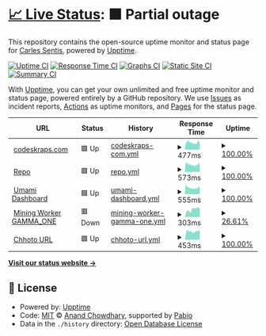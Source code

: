 # [📈 Live Status](https://status.codeskraps.com): <!--live status--> **🟧 Partial outage**

This repository contains the open-source uptime monitor and status page for [Carles Sentis](http://codeskraps.com), powered by [Upptime](https://github.com/upptime/upptime).

[![Uptime CI](https://github.com/codeskraps/upptime_codeskraps_status/workflows/Uptime%20CI/badge.svg)](https://github.com/codeskraps/upptime_codeskraps_status/actions?query=workflow%3A%22Uptime+CI%22)
[![Response Time CI](https://github.com/codeskraps/upptime_codeskraps_status/workflows/Response%20Time%20CI/badge.svg)](https://github.com/codeskraps/upptime_codeskraps_status/actions?query=workflow%3A%22Response+Time+CI%22)
[![Graphs CI](https://github.com/codeskraps/upptime_codeskraps_status/workflows/Graphs%20CI/badge.svg)](https://github.com/codeskraps/upptime_codeskraps_status/actions?query=workflow%3A%22Graphs+CI%22)
[![Static Site CI](https://github.com/codeskraps/upptime_codeskraps_status/workflows/Static%20Site%20CI/badge.svg)](https://github.com/codeskraps/upptime_codeskraps_status/actions?query=workflow%3A%22Static+Site+CI%22)
[![Summary CI](https://github.com/codeskraps/upptime_codeskraps_status/workflows/Summary%20CI/badge.svg)](https://github.com/codeskraps/upptime_codeskraps_status/actions?query=workflow%3A%22Summary+CI%22)

With [Upptime](https://upptime.js.org), you can get your own unlimited and free uptime monitor and status page, powered entirely by a GitHub repository. We use [Issues](https://github.com/codeskraps/upptime_codeskraps_status/issues) as incident reports, [Actions](https://github.com/codeskraps/upptime_codeskraps_status/actions) as uptime monitors, and [Pages](https://status.codeskraps.com) for the status page.

<!--start: status pages-->
<!-- This summary is generated by Upptime (https://github.com/upptime/upptime) -->
<!-- Do not edit this manually, your changes will be overwritten -->
<!-- prettier-ignore -->
| URL | Status | History | Response Time | Uptime |
| --- | ------ | ------- | ------------- | ------ |
| <img alt="" src="https://icons.duckduckgo.com/ip3/codeskraps.com.ico" height="13"> [codeskraps.com](https://codeskraps.com) | 🟩 Up | [codeskraps-com.yml](https://github.com/codeskraps/upptime_codeskraps_status/commits/HEAD/history/codeskraps-com.yml) | <details><summary><img alt="Response time graph" src="./graphs/codeskraps-com/response-time-week.png" height="20"> 477ms</summary><br><a href="https://status.codeskraps.com/history/codeskraps-com"><img alt="Response time 477" src="https://img.shields.io/endpoint?url=https%3A%2F%2Fraw.githubusercontent.com%2Fcodeskraps%2Fupptime_codeskraps_status%2FHEAD%2Fapi%2Fcodeskraps-com%2Fresponse-time.json"></a><br><a href="https://status.codeskraps.com/history/codeskraps-com"><img alt="24-hour response time 477" src="https://img.shields.io/endpoint?url=https%3A%2F%2Fraw.githubusercontent.com%2Fcodeskraps%2Fupptime_codeskraps_status%2FHEAD%2Fapi%2Fcodeskraps-com%2Fresponse-time-day.json"></a><br><a href="https://status.codeskraps.com/history/codeskraps-com"><img alt="7-day response time 477" src="https://img.shields.io/endpoint?url=https%3A%2F%2Fraw.githubusercontent.com%2Fcodeskraps%2Fupptime_codeskraps_status%2FHEAD%2Fapi%2Fcodeskraps-com%2Fresponse-time-week.json"></a><br><a href="https://status.codeskraps.com/history/codeskraps-com"><img alt="30-day response time 477" src="https://img.shields.io/endpoint?url=https%3A%2F%2Fraw.githubusercontent.com%2Fcodeskraps%2Fupptime_codeskraps_status%2FHEAD%2Fapi%2Fcodeskraps-com%2Fresponse-time-month.json"></a><br><a href="https://status.codeskraps.com/history/codeskraps-com"><img alt="1-year response time 477" src="https://img.shields.io/endpoint?url=https%3A%2F%2Fraw.githubusercontent.com%2Fcodeskraps%2Fupptime_codeskraps_status%2FHEAD%2Fapi%2Fcodeskraps-com%2Fresponse-time-year.json"></a></details> | <details><summary><a href="https://status.codeskraps.com/history/codeskraps-com">100.00%</a></summary><a href="https://status.codeskraps.com/history/codeskraps-com"><img alt="All-time uptime 100.00%" src="https://img.shields.io/endpoint?url=https%3A%2F%2Fraw.githubusercontent.com%2Fcodeskraps%2Fupptime_codeskraps_status%2FHEAD%2Fapi%2Fcodeskraps-com%2Fuptime.json"></a><br><a href="https://status.codeskraps.com/history/codeskraps-com"><img alt="24-hour uptime 100.00%" src="https://img.shields.io/endpoint?url=https%3A%2F%2Fraw.githubusercontent.com%2Fcodeskraps%2Fupptime_codeskraps_status%2FHEAD%2Fapi%2Fcodeskraps-com%2Fuptime-day.json"></a><br><a href="https://status.codeskraps.com/history/codeskraps-com"><img alt="7-day uptime 100.00%" src="https://img.shields.io/endpoint?url=https%3A%2F%2Fraw.githubusercontent.com%2Fcodeskraps%2Fupptime_codeskraps_status%2FHEAD%2Fapi%2Fcodeskraps-com%2Fuptime-week.json"></a><br><a href="https://status.codeskraps.com/history/codeskraps-com"><img alt="30-day uptime 100.00%" src="https://img.shields.io/endpoint?url=https%3A%2F%2Fraw.githubusercontent.com%2Fcodeskraps%2Fupptime_codeskraps_status%2FHEAD%2Fapi%2Fcodeskraps-com%2Fuptime-month.json"></a><br><a href="https://status.codeskraps.com/history/codeskraps-com"><img alt="1-year uptime 100.00%" src="https://img.shields.io/endpoint?url=https%3A%2F%2Fraw.githubusercontent.com%2Fcodeskraps%2Fupptime_codeskraps_status%2FHEAD%2Fapi%2Fcodeskraps-com%2Fuptime-year.json"></a></details>
| <img alt="" src="https://icons.duckduckgo.com/ip3/repo.codeskraps.com.ico" height="13"> [Repo](https://repo.codeskraps.com/codeskraps) | 🟩 Up | [repo.yml](https://github.com/codeskraps/upptime_codeskraps_status/commits/HEAD/history/repo.yml) | <details><summary><img alt="Response time graph" src="./graphs/repo/response-time-week.png" height="20"> 573ms</summary><br><a href="https://status.codeskraps.com/history/repo"><img alt="Response time 573" src="https://img.shields.io/endpoint?url=https%3A%2F%2Fraw.githubusercontent.com%2Fcodeskraps%2Fupptime_codeskraps_status%2FHEAD%2Fapi%2Frepo%2Fresponse-time.json"></a><br><a href="https://status.codeskraps.com/history/repo"><img alt="24-hour response time 573" src="https://img.shields.io/endpoint?url=https%3A%2F%2Fraw.githubusercontent.com%2Fcodeskraps%2Fupptime_codeskraps_status%2FHEAD%2Fapi%2Frepo%2Fresponse-time-day.json"></a><br><a href="https://status.codeskraps.com/history/repo"><img alt="7-day response time 573" src="https://img.shields.io/endpoint?url=https%3A%2F%2Fraw.githubusercontent.com%2Fcodeskraps%2Fupptime_codeskraps_status%2FHEAD%2Fapi%2Frepo%2Fresponse-time-week.json"></a><br><a href="https://status.codeskraps.com/history/repo"><img alt="30-day response time 573" src="https://img.shields.io/endpoint?url=https%3A%2F%2Fraw.githubusercontent.com%2Fcodeskraps%2Fupptime_codeskraps_status%2FHEAD%2Fapi%2Frepo%2Fresponse-time-month.json"></a><br><a href="https://status.codeskraps.com/history/repo"><img alt="1-year response time 573" src="https://img.shields.io/endpoint?url=https%3A%2F%2Fraw.githubusercontent.com%2Fcodeskraps%2Fupptime_codeskraps_status%2FHEAD%2Fapi%2Frepo%2Fresponse-time-year.json"></a></details> | <details><summary><a href="https://status.codeskraps.com/history/repo">100.00%</a></summary><a href="https://status.codeskraps.com/history/repo"><img alt="All-time uptime 100.00%" src="https://img.shields.io/endpoint?url=https%3A%2F%2Fraw.githubusercontent.com%2Fcodeskraps%2Fupptime_codeskraps_status%2FHEAD%2Fapi%2Frepo%2Fuptime.json"></a><br><a href="https://status.codeskraps.com/history/repo"><img alt="24-hour uptime 100.00%" src="https://img.shields.io/endpoint?url=https%3A%2F%2Fraw.githubusercontent.com%2Fcodeskraps%2Fupptime_codeskraps_status%2FHEAD%2Fapi%2Frepo%2Fuptime-day.json"></a><br><a href="https://status.codeskraps.com/history/repo"><img alt="7-day uptime 100.00%" src="https://img.shields.io/endpoint?url=https%3A%2F%2Fraw.githubusercontent.com%2Fcodeskraps%2Fupptime_codeskraps_status%2FHEAD%2Fapi%2Frepo%2Fuptime-week.json"></a><br><a href="https://status.codeskraps.com/history/repo"><img alt="30-day uptime 100.00%" src="https://img.shields.io/endpoint?url=https%3A%2F%2Fraw.githubusercontent.com%2Fcodeskraps%2Fupptime_codeskraps_status%2FHEAD%2Fapi%2Frepo%2Fuptime-month.json"></a><br><a href="https://status.codeskraps.com/history/repo"><img alt="1-year uptime 100.00%" src="https://img.shields.io/endpoint?url=https%3A%2F%2Fraw.githubusercontent.com%2Fcodeskraps%2Fupptime_codeskraps_status%2FHEAD%2Fapi%2Frepo%2Fuptime-year.json"></a></details>
| <img alt="" src="https://icons.duckduckgo.com/ip3/umami.codeskraps.com.ico" height="13"> [Umami Dashboard](https://umami.codeskraps.com/dashboard) | 🟩 Up | [umami-dashboard.yml](https://github.com/codeskraps/upptime_codeskraps_status/commits/HEAD/history/umami-dashboard.yml) | <details><summary><img alt="Response time graph" src="./graphs/umami-dashboard/response-time-week.png" height="20"> 555ms</summary><br><a href="https://status.codeskraps.com/history/umami-dashboard"><img alt="Response time 555" src="https://img.shields.io/endpoint?url=https%3A%2F%2Fraw.githubusercontent.com%2Fcodeskraps%2Fupptime_codeskraps_status%2FHEAD%2Fapi%2Fumami-dashboard%2Fresponse-time.json"></a><br><a href="https://status.codeskraps.com/history/umami-dashboard"><img alt="24-hour response time 555" src="https://img.shields.io/endpoint?url=https%3A%2F%2Fraw.githubusercontent.com%2Fcodeskraps%2Fupptime_codeskraps_status%2FHEAD%2Fapi%2Fumami-dashboard%2Fresponse-time-day.json"></a><br><a href="https://status.codeskraps.com/history/umami-dashboard"><img alt="7-day response time 555" src="https://img.shields.io/endpoint?url=https%3A%2F%2Fraw.githubusercontent.com%2Fcodeskraps%2Fupptime_codeskraps_status%2FHEAD%2Fapi%2Fumami-dashboard%2Fresponse-time-week.json"></a><br><a href="https://status.codeskraps.com/history/umami-dashboard"><img alt="30-day response time 555" src="https://img.shields.io/endpoint?url=https%3A%2F%2Fraw.githubusercontent.com%2Fcodeskraps%2Fupptime_codeskraps_status%2FHEAD%2Fapi%2Fumami-dashboard%2Fresponse-time-month.json"></a><br><a href="https://status.codeskraps.com/history/umami-dashboard"><img alt="1-year response time 555" src="https://img.shields.io/endpoint?url=https%3A%2F%2Fraw.githubusercontent.com%2Fcodeskraps%2Fupptime_codeskraps_status%2FHEAD%2Fapi%2Fumami-dashboard%2Fresponse-time-year.json"></a></details> | <details><summary><a href="https://status.codeskraps.com/history/umami-dashboard">100.00%</a></summary><a href="https://status.codeskraps.com/history/umami-dashboard"><img alt="All-time uptime 100.00%" src="https://img.shields.io/endpoint?url=https%3A%2F%2Fraw.githubusercontent.com%2Fcodeskraps%2Fupptime_codeskraps_status%2FHEAD%2Fapi%2Fumami-dashboard%2Fuptime.json"></a><br><a href="https://status.codeskraps.com/history/umami-dashboard"><img alt="24-hour uptime 100.00%" src="https://img.shields.io/endpoint?url=https%3A%2F%2Fraw.githubusercontent.com%2Fcodeskraps%2Fupptime_codeskraps_status%2FHEAD%2Fapi%2Fumami-dashboard%2Fuptime-day.json"></a><br><a href="https://status.codeskraps.com/history/umami-dashboard"><img alt="7-day uptime 100.00%" src="https://img.shields.io/endpoint?url=https%3A%2F%2Fraw.githubusercontent.com%2Fcodeskraps%2Fupptime_codeskraps_status%2FHEAD%2Fapi%2Fumami-dashboard%2Fuptime-week.json"></a><br><a href="https://status.codeskraps.com/history/umami-dashboard"><img alt="30-day uptime 100.00%" src="https://img.shields.io/endpoint?url=https%3A%2F%2Fraw.githubusercontent.com%2Fcodeskraps%2Fupptime_codeskraps_status%2FHEAD%2Fapi%2Fumami-dashboard%2Fuptime-month.json"></a><br><a href="https://status.codeskraps.com/history/umami-dashboard"><img alt="1-year uptime 100.00%" src="https://img.shields.io/endpoint?url=https%3A%2F%2Fraw.githubusercontent.com%2Fcodeskraps%2Fupptime_codeskraps_status%2FHEAD%2Fapi%2Fumami-dashboard%2Fuptime-year.json"></a></details>
| <img alt="" src="https://icons.duckduckgo.com/ip3/public-pool.io.ico" height="13"> [Mining Worker GAMMA_ONE](https://public-pool.io:40557/api/client/bc1qly6qksz72l3l8v7ugsvekf384a3xdysdr886z4) | 🟥 Down | [mining-worker-gamma-one.yml](https://github.com/codeskraps/upptime_codeskraps_status/commits/HEAD/history/mining-worker-gamma-one.yml) | <details><summary><img alt="Response time graph" src="./graphs/mining-worker-gamma-one/response-time-week.png" height="20"> 303ms</summary><br><a href="https://status.codeskraps.com/history/mining-worker-gamma-one"><img alt="Response time 303" src="https://img.shields.io/endpoint?url=https%3A%2F%2Fraw.githubusercontent.com%2Fcodeskraps%2Fupptime_codeskraps_status%2FHEAD%2Fapi%2Fmining-worker-gamma-one%2Fresponse-time.json"></a><br><a href="https://status.codeskraps.com/history/mining-worker-gamma-one"><img alt="24-hour response time 303" src="https://img.shields.io/endpoint?url=https%3A%2F%2Fraw.githubusercontent.com%2Fcodeskraps%2Fupptime_codeskraps_status%2FHEAD%2Fapi%2Fmining-worker-gamma-one%2Fresponse-time-day.json"></a><br><a href="https://status.codeskraps.com/history/mining-worker-gamma-one"><img alt="7-day response time 303" src="https://img.shields.io/endpoint?url=https%3A%2F%2Fraw.githubusercontent.com%2Fcodeskraps%2Fupptime_codeskraps_status%2FHEAD%2Fapi%2Fmining-worker-gamma-one%2Fresponse-time-week.json"></a><br><a href="https://status.codeskraps.com/history/mining-worker-gamma-one"><img alt="30-day response time 303" src="https://img.shields.io/endpoint?url=https%3A%2F%2Fraw.githubusercontent.com%2Fcodeskraps%2Fupptime_codeskraps_status%2FHEAD%2Fapi%2Fmining-worker-gamma-one%2Fresponse-time-month.json"></a><br><a href="https://status.codeskraps.com/history/mining-worker-gamma-one"><img alt="1-year response time 303" src="https://img.shields.io/endpoint?url=https%3A%2F%2Fraw.githubusercontent.com%2Fcodeskraps%2Fupptime_codeskraps_status%2FHEAD%2Fapi%2Fmining-worker-gamma-one%2Fresponse-time-year.json"></a></details> | <details><summary><a href="https://status.codeskraps.com/history/mining-worker-gamma-one">26.61%</a></summary><a href="https://status.codeskraps.com/history/mining-worker-gamma-one"><img alt="All-time uptime 26.61%" src="https://img.shields.io/endpoint?url=https%3A%2F%2Fraw.githubusercontent.com%2Fcodeskraps%2Fupptime_codeskraps_status%2FHEAD%2Fapi%2Fmining-worker-gamma-one%2Fuptime.json"></a><br><a href="https://status.codeskraps.com/history/mining-worker-gamma-one"><img alt="24-hour uptime 26.61%" src="https://img.shields.io/endpoint?url=https%3A%2F%2Fraw.githubusercontent.com%2Fcodeskraps%2Fupptime_codeskraps_status%2FHEAD%2Fapi%2Fmining-worker-gamma-one%2Fuptime-day.json"></a><br><a href="https://status.codeskraps.com/history/mining-worker-gamma-one"><img alt="7-day uptime 26.61%" src="https://img.shields.io/endpoint?url=https%3A%2F%2Fraw.githubusercontent.com%2Fcodeskraps%2Fupptime_codeskraps_status%2FHEAD%2Fapi%2Fmining-worker-gamma-one%2Fuptime-week.json"></a><br><a href="https://status.codeskraps.com/history/mining-worker-gamma-one"><img alt="30-day uptime 26.61%" src="https://img.shields.io/endpoint?url=https%3A%2F%2Fraw.githubusercontent.com%2Fcodeskraps%2Fupptime_codeskraps_status%2FHEAD%2Fapi%2Fmining-worker-gamma-one%2Fuptime-month.json"></a><br><a href="https://status.codeskraps.com/history/mining-worker-gamma-one"><img alt="1-year uptime 26.61%" src="https://img.shields.io/endpoint?url=https%3A%2F%2Fraw.githubusercontent.com%2Fcodeskraps%2Fupptime_codeskraps_status%2FHEAD%2Fapi%2Fmining-worker-gamma-one%2Fuptime-year.json"></a></details>
| <img alt="" src="https://icons.duckduckgo.com/ip3/short.codeskraps.com.ico" height="13"> [Chhoto URL](https://short.codeskraps.com) | 🟩 Up | [chhoto-url.yml](https://github.com/codeskraps/upptime_codeskraps_status/commits/HEAD/history/chhoto-url.yml) | <details><summary><img alt="Response time graph" src="./graphs/chhoto-url/response-time-week.png" height="20"> 453ms</summary><br><a href="https://status.codeskraps.com/history/chhoto-url"><img alt="Response time 453" src="https://img.shields.io/endpoint?url=https%3A%2F%2Fraw.githubusercontent.com%2Fcodeskraps%2Fupptime_codeskraps_status%2FHEAD%2Fapi%2Fchhoto-url%2Fresponse-time.json"></a><br><a href="https://status.codeskraps.com/history/chhoto-url"><img alt="24-hour response time 453" src="https://img.shields.io/endpoint?url=https%3A%2F%2Fraw.githubusercontent.com%2Fcodeskraps%2Fupptime_codeskraps_status%2FHEAD%2Fapi%2Fchhoto-url%2Fresponse-time-day.json"></a><br><a href="https://status.codeskraps.com/history/chhoto-url"><img alt="7-day response time 453" src="https://img.shields.io/endpoint?url=https%3A%2F%2Fraw.githubusercontent.com%2Fcodeskraps%2Fupptime_codeskraps_status%2FHEAD%2Fapi%2Fchhoto-url%2Fresponse-time-week.json"></a><br><a href="https://status.codeskraps.com/history/chhoto-url"><img alt="30-day response time 453" src="https://img.shields.io/endpoint?url=https%3A%2F%2Fraw.githubusercontent.com%2Fcodeskraps%2Fupptime_codeskraps_status%2FHEAD%2Fapi%2Fchhoto-url%2Fresponse-time-month.json"></a><br><a href="https://status.codeskraps.com/history/chhoto-url"><img alt="1-year response time 453" src="https://img.shields.io/endpoint?url=https%3A%2F%2Fraw.githubusercontent.com%2Fcodeskraps%2Fupptime_codeskraps_status%2FHEAD%2Fapi%2Fchhoto-url%2Fresponse-time-year.json"></a></details> | <details><summary><a href="https://status.codeskraps.com/history/chhoto-url">100.00%</a></summary><a href="https://status.codeskraps.com/history/chhoto-url"><img alt="All-time uptime 100.00%" src="https://img.shields.io/endpoint?url=https%3A%2F%2Fraw.githubusercontent.com%2Fcodeskraps%2Fupptime_codeskraps_status%2FHEAD%2Fapi%2Fchhoto-url%2Fuptime.json"></a><br><a href="https://status.codeskraps.com/history/chhoto-url"><img alt="24-hour uptime 100.00%" src="https://img.shields.io/endpoint?url=https%3A%2F%2Fraw.githubusercontent.com%2Fcodeskraps%2Fupptime_codeskraps_status%2FHEAD%2Fapi%2Fchhoto-url%2Fuptime-day.json"></a><br><a href="https://status.codeskraps.com/history/chhoto-url"><img alt="7-day uptime 100.00%" src="https://img.shields.io/endpoint?url=https%3A%2F%2Fraw.githubusercontent.com%2Fcodeskraps%2Fupptime_codeskraps_status%2FHEAD%2Fapi%2Fchhoto-url%2Fuptime-week.json"></a><br><a href="https://status.codeskraps.com/history/chhoto-url"><img alt="30-day uptime 100.00%" src="https://img.shields.io/endpoint?url=https%3A%2F%2Fraw.githubusercontent.com%2Fcodeskraps%2Fupptime_codeskraps_status%2FHEAD%2Fapi%2Fchhoto-url%2Fuptime-month.json"></a><br><a href="https://status.codeskraps.com/history/chhoto-url"><img alt="1-year uptime 100.00%" src="https://img.shields.io/endpoint?url=https%3A%2F%2Fraw.githubusercontent.com%2Fcodeskraps%2Fupptime_codeskraps_status%2FHEAD%2Fapi%2Fchhoto-url%2Fuptime-year.json"></a></details>

<!--end: status pages-->

[**Visit our status website →**](https://status.codeskraps.com)

## 📄 License

- Powered by: [Upptime](https://github.com/upptime/upptime)
- Code: [MIT](./LICENSE) © [Anand Chowdhary](https://anandchowdhary.com), supported by [Pabio](https://pabio.com)
- Data in the `./history` directory: [Open Database License](https://opendatacommons.org/licenses/odbl/1-0/)
